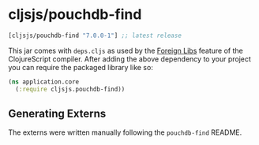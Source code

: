 # cljsjs/pouchdb-find

[](dependency)
```clojure
[cljsjs/pouchdb-find "7.0.0-1"] ;; latest release
```
[](/dependency)

This jar comes with `deps.cljs` as used by the [Foreign Libs][flibs] feature
of the ClojureScript compiler. After adding the above dependency to your project
you can require the packaged library like so:

```clojure
(ns application.core
  (:require cljsjs.pouchdb-find))
```

[flibs]: https://clojurescript.org/reference/packaging-foreign-deps

## Generating Externs

The externs were written manually following the `pouchdb-find` README.
